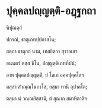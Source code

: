 <h1>ปุคฺคลปญฺญตฺติ-อฎฺฐกถา</h1>
<p>
นิปุณตฺถํ  
  
  
ปกรณํ, ธาตุเภทปฺปกาสโน;  
  
สตฺถา ธาตุกถํ นาม, เทสยิตฺวา สุราลเยฯ  
</p>
  
<p>
อนนฺตรํ ตสฺส ชิโน, ปญฺญตฺติเภททีปนํ;  
  
อาห ปุคฺคลปญฺญตฺติํ, ยํ โลเก อคฺคปุคฺคโลฯ  
</p>
  
<p>
ตสฺสา สํวณฺณโนกาโส, ยสฺมา ทานิ อุปาคโต;  
  
ตสฺมา นํ วณฺณยิสฺสามิ, ตํ สุณาถ สมาหิตาติฯ  
</p>
  
  
  
  
  